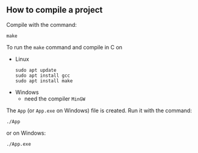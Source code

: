 ## How to compile a project

Сompile with the command:

```
make
```

To run the `make` command and compile in C on
- Linux
    ```
    sudo apt update
    sudo apt install gcc
    sudo apt install make
    ``` 
- Windows
    - need the compiler `MinGW`

The `App` (or `App.exe` on Windows) file is created. Run it with the command:

```
./App
```

or on Windows:

```
./App.exe
```
